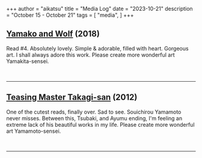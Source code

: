 +++
author = "aikatsu"
title = "Media Log"
date = "2023-10-21"
description = "October  15 - October 21"
tags = [
    "media",
]
+++

## [Yamako and Wolf](https://www.mangaupdates.com/series/hvhbrhi/yamako-and-wolf) (2018)

Read #4. Absolutely lovely. Simple & adorable, filled with heart. Gorgeous art. I shall always adore this work. Please create more wonderful art Yamakita-sensei.

<br>

---

## [Teasing Master Takagi-san](https://www.mangaupdates.com/series/3kqrqxe/karakai-jouzu-no-takagi-san) (2012)

One of the cutest reads, finally over. Sad to see. Souichirou Yamamoto never misses. Between this, Tsubaki, and Ayumu ending, I'm feeling an extreme lack of his beautiful works in my life. Please create more wonderful art Yamamoto-sensei.


<br>

---

<br>






